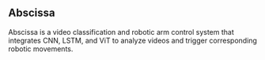 ##  Abscissa

Abscissa is a video classification and robotic arm control system that integrates CNN, LSTM, and ViT to analyze videos and trigger corresponding robotic movements. 
